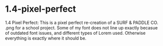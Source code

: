 # 1.4-pixel-perfect
1.4 Pixel Perfect:
 This is a pixel perfect re-creation of a SURF & PADDLE CO. .png for a school project. Some of my font does not line up exactly becasue of outdated font issues, and different types of Lorem used. Otherwise everything is exactly where it should be.

